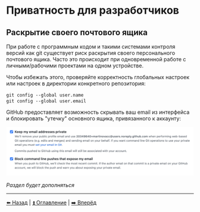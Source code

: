 # Приватность для разработчиков

## Раскрытие своего почтового ящика

При работе с программным кодом и такими системами контроля версий как git существует риск раскрытия
своего персонального почтового ящика. Часто это происходит при одновременной работе с личными/рабочими проектами
на одном устройстве.

Чтобы избежать этого, проверяйте корректность глобальных настроек или настроек в директории конкретного репозитория:
```
git config --global user.name
git config --global user.email
```

GitHub предоставляет возможность скрывать ваш email из интерфейса и блокировать "утечку" основного ящика, привязанного к аккаунту:

![Настройки приватности почтовых ящиков в GitHub](../img/gh_emails.png)

*Раздел будет дополняться*

---

[⬅️ Назад](./instagram.md) | [⏫ Оглавление](../README.md) | [➡️ Вперёд](./2fa.md)
